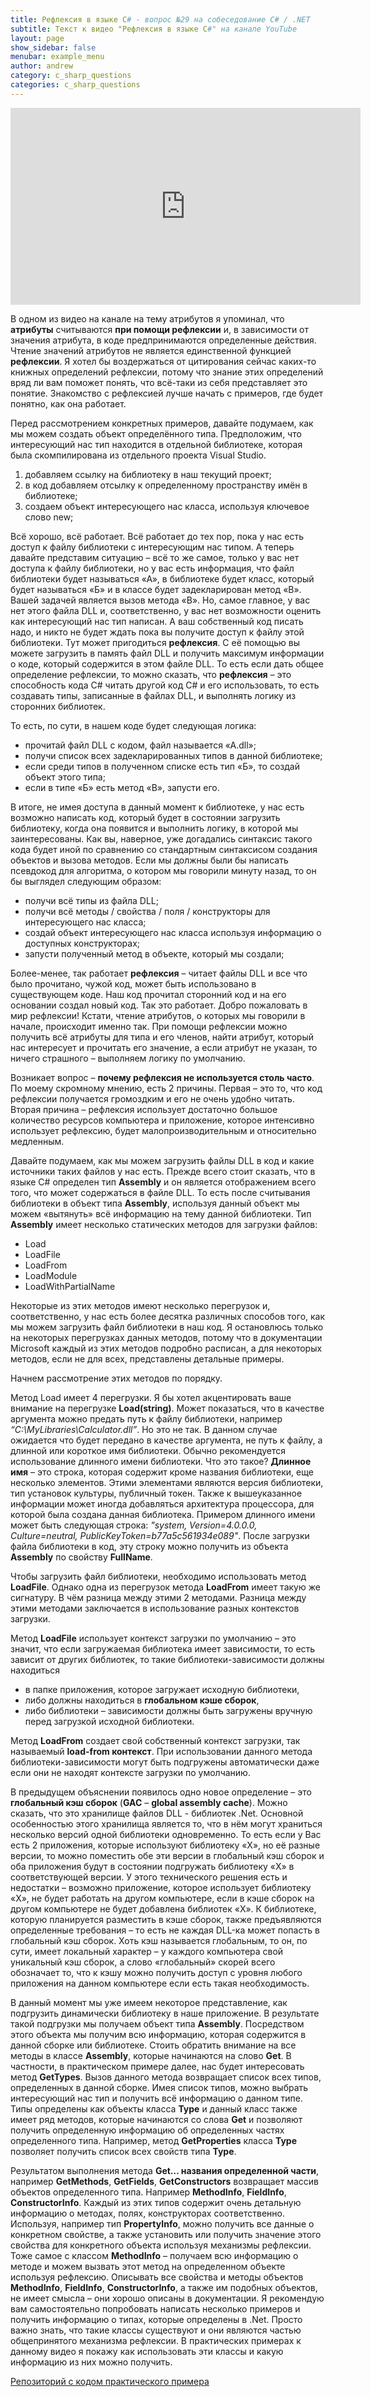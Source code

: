 ```yaml
---
title: Рефлексия в языке C# - вопрос №29 на собеседование C# / .NET
subtitle: Текст к видео "Рефлексия в языке C#" на канале YouTube
layout: page
show_sidebar: false
menubar: example_menu
author: andrew
category: c_sharp_questions
categories: c_sharp_questions
---
```


<center>
<iframe width="560" height="315" src="https://www.youtube.com/embed/1NkbGaNKuuw" 
frameborder="0" allow="accelerometer; autoplay; 
encrypted-media; gyroscope; picture-in-picture" allowfullscreen></iframe>
</center>

В одном из видео на канале на тему атрибутов я упоминал, что **атрибуты** считываются **при помощи рефлексии** и, в зависимости от значения атрибута, в коде предпринимаются 
определенные действия. Чтение значений атрибутов не является единственной функцией **рефлексии**. Я хотел бы воздержаться от цитирования сейчас каких-то книжных определений 
рефлексии, потому что знание этих определений вряд ли вам поможет понять, что всё-таки из себя представляет это понятие. Знакомство с рефлексией лучше начать с примеров, 
где будет понятно, как она работает.

Перед рассмотрением конкретных примеров, давайте подумаем, как мы можем создать объект определённого типа. Предположим, что интересующий нас тип находится в отдельной 
библиотеке, которая была скомпилирована из отдельного проекта Visual Studio.

1.	добавляем ссылку на библиотеку в наш текущий проект;
1.	в код добавляем отсылку к определенному пространству имён в библиотеке;
1.	создаем объект интересующего нас класса, используя ключевое слово new;

Всё хорошо, всё работает. Всё работает до тех пор, пока у нас есть доступ к файлу библиотеки с интересующим нас типом. А теперь давайте представим ситуацию – всё то же самое, 
только у вас нет доступа к файлу библиотеки, но у вас есть информация, что файл библиотеки будет называться «А», в библиотеке будет класс, который будет называться «Б» и 
в классе будет задекларирован метод «В». Вашей задачей является вызов метода «В». Но, самое главное, у вас нет этого файла DLL и, соответственно, у вас нет возможности 
оценить как интересующий нас тип написан. А ваш собственный код писать надо, и никто не будет ждать пока вы получите доступ к файлу этой библиотеки. Тут может пригодиться 
**рефлексия**. С её помощью вы можете загрузить в память файл DLL и получить максимум информации о коде, который содержится в этом файле DLL. То есть если дать общее 
определение рефлексии, то можно сказать, что **рефлексия** – это способность кода C# читать другой код C# и его использовать, то есть создавать типы, записанные в файлах DLL, 
и выполнять логику из сторонних библиотек.

То есть, по сути, в нашем коде будет следующая логика:
 - прочитай файл DLL с кодом, файл называется «А.dll»;
 - получи список всех задекларированных типов в данной библиотеке;
 - если среди типов в полученном списке есть тип «Б», то создай объект этого типа;
 - если в типе «Б» есть метод «В», запусти его.

В итоге, не имея доступа в данный момент к библиотеке, у нас есть возможно написать код, который будет в состоянии загрузить библиотеку, когда она появится и выполнить 
логику, в которой мы заинтересованы. Как вы, наверное, уже догадались синтаксис такого кода будет иной по сравнению со стандартным синтаксисом создания объектов и вызова 
методов. Если мы должны были бы написать псевдокод для алгоритма, о котором мы говорили минуту назад, то он бы выглядел следующим образом:

 - получи всё типы из файла DLL;
 - получи всё методы / свойства / поля / конструкторы для интересующего нас класса;
 - создай объект интересующего нас класса используя информацию о доступных конструкторах;
 - запусти полученный метод в объекте, который мы создали;
 
Более-менее, так работает **рефлексия** – читает файлы DLL и все что было прочитано, чужой код, может быть использовано в существующем коде. Наш код прочитал сторонний код и 
на его основании создал новый код. Так это работает. Добро пожаловать в мир рефлексии! Кстати, чтение атрибутов, о которых мы говорили в начале, происходит именно так. 
При помощи рефлексии можно получить всё атрибуты для типа и его членов, найти атрибут, который нас интересует и прочитать его значение, а если атрибут не указан, 
то ничего страшного – выполняем логику по умолчанию.

Возникает вопрос – **почему рефлексия не используется столь часто**. По моему скромному мнению, есть 2 причины. Первая – это то, что код рефлексии получается громоздким и его 
не очень удобно читать. Вторая причина – рефлексия использует достаточно большое количество ресурсов компьютера и приложение, которое интенсивно использует рефлексию, 
будет малопроизводительным и относительно медленным. 

Давайте подумаем, как мы можем загрузить файлы DLL в код и какие источники таких файлов у нас есть. Прежде всего стоит сказать, что в языке C# определен тип **Assembly** и он 
является отображением всего того, что может содержаться в файле DLL. То есть после считывания библиотеки в объект типа **Assembly**, используя данный объект мы можем 
«вытянуть» всё информацию на тему данной библиотеки. Тип **Assembly** имеет несколько статических методов для загрузки файлов:

 - Load
 - LoadFile
 - LoadFrom
 - LoadModule
 - LoadWithPartialName
 
Некоторые из этих методов имеют несколько перегрузок и, соответственно, у нас есть более десятка различных способов того, как мы можем загрузить файл библиотеки в наш код. 
Я остановлюсь только на некоторых перегрузках данных методов, потому что в документации Microsoft каждый из этих методов подробно расписан, а для некоторых методов, 
если не для всех, представлены детальные примеры.

Начнем рассмотрение этих методов по порядку.

Метод Load имеет 4 перегрузки. Я бы хотел акцентировать ваше внимание на перегрузке **Load(string)**. Может показаться, что в качестве аргумента можно предать путь к файлу 
библиотеки, например *“C:\MyLibraries\Calculator.dll”*. Но это не так. В данном случае ожидается что будет передано в качестве аргумента, не путь к файлу, а длинной 
или короткое имя библиотеки. Обычно рекомендуется использование длинного имени библиотеки. Что это такое? **Длинное имя** – это строка, которая содержит кроме названия 
библиотеки, еще несколько элементов. Этими элементами являются версия библиотеки, тип установок культуры, публичный токен. Также к вышеуказанное информации может 
иногда добавляться архитектура процессора, для которой была создана данная библиотека. Примером длинного имени может быть следующая строка: *"system, Version=4.0.0.0, 
Culture=neutral, PublicKeyToken=b77a5c561934e089"*. После загрузки файла библиотеки в код, эту строку можно получить из объекта **Assembly** по свойству **FullName**.

Чтобы загрузить файл библиотеки, необходимо использовать метод **LoadFile**. Однако одна из перегрузок метода **LoadFrom** имеет такую же сигнатуру. В чём разница между этими 
2 методами. Разница между этими методами заключается в использование разных контекстов загрузки. 

Метод **LoadFile** использует контекст загрузки по умолчанию – это значит, что если загружаемая библиотека имеет зависимости, то есть зависит от других библиотек, то такие 
библиотеки-зависимости должны находиться 

 - в папке приложения, которое загружает исходную библиотеки,
 - либо должны находиться в **глобальном кэше сборок**, 
 - либо библиотеки – зависимости должны быть загружены вручную перед загрузкой исходной библиотеки.
 
Метод **LoadFrom** создает свой собственный контекст загрузки, так называемый **load-from контекст**. При использовании данного метода библиотеки-зависимости могут быть подгружены 
автоматически даже если они не находят контексте загрузки по умолчанию.

В предыдущем объяснении появилось одно новое определение – это **глобальный кэш сборок** (**GAC** – **global assembly cache**). Можно сказать, что это хранилище файлов DLL - 
библиотек .Net. Основной особенностью этого хранилища является то, что в нём могут храниться несколько версий одной библиотеки одновременно. То есть если у Вас есть 2 приложения, 
которые используют библиотеку «Х», но её разные версии, то можно поместить обе эти версии в глобальный кэш сборок и оба приложения будут в состоянии подгружать библиотеку «Х» 
в соответствующей версии. У этого технического решения есть и недостатки – возможно приложение, которое использует библиотеку «Х», не будет работать на другом компьютере, 
если в кэше сборок на другом компьютере не будет добавлена библиотек «Х». К библиотеке, которую планируется разместить в кэше сборок, также предъявляются определенные 
требования – то есть не каждая DLL-ка может попасть в глобальный кэш сборок. Хоть кэш называется глобальным, то он, по сути, имеет локальный характер – у каждого компьютера 
свой уникальный кэш сборок, а слово «глобальный» скорей всего обозначает то, что к кэшу можно получить доступ с уровня любого приложения на данном компьютере если есть такая 
необходимость.

В данный момент мы уже имеем некоторое представление, как подгрузить динамически библиотеку в наше приложение. В результате такой подгрузки мы получаем объект типа **Assembly**. 
Посредством этого объекта мы получим всю информацию, которая содержится в данной сборке или библиотеке. Стоить обратить внимание на все методы в классе **Assembly**, 
которые начинаются на слово **Get**. В частности, в практическом примере далее, нас будет интересовать метод **GetTypes**. Вызов данного метода возвращает список всех типов, 
определенных в данной сборке. Имея список типов, можно выбрать интересующий нас тип и получить всё информацию о данном типе. Типы определены как объекты класса **Type** и 
данный класс также имеет ряд методов, которые начинаются со слова **Get** и позволяют получить определенную информацию об определенных частях определенного типа. Например, 
метод **GetProperties** класса **Type** позволяет получить список всех свойств типа **Type**.

Результатом выполнения метода **Get… названия определенной части**, например **GetMethods**, **GetFields**, **GetConstructors** возвращает массив объектов определенного типа. 
Например **MethodInfo**, **FieldInfo**, **ConstructorInfo**. Каждый из этих типов содержит очень детальную информацию о методах, полях, конструкторах соответственно. 
Используя, например тип **PropertyInfo**, можно получить все данные о конкретном свойстве, а также установить или получить значение этого свойства для конкретного 
объекта используя механизмы рефлексии. Тоже самое с классом **MethodInfo** – получаем всю информацию о методе и можем вызвать этот метод на определенном объекте 
используя рефлексию. Описывать все свойства и методы объектов **MethodInfo**, **FieldInfo**, **ConstructorInfo**, а также им подобных объектов, не имеет смысла – они 
хорошо описаны в документации. Я рекомендую вам самостоятельно попробовать написать несколько примеров и получить информацию о типах, которые определены в .Net. 
Просто важно знать, что такие классы существуют и они являются частью общепринятого механизма рефлексии. В практических примерах к данному видео я покажу 
как использовать эти классы и какую информацию из них можно получить.

<a href="https://github.com/ashyrokoriadov/reflection-example" target="_blank">Репозиторий с кодом практического примера</a>